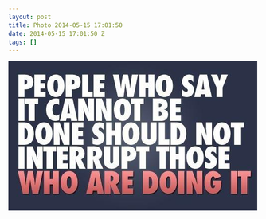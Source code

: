 ```yaml
---
layout: post
title: Photo 2014-05-15 17:01:50
date: 2014-05-15 17:01:50 Z
tags: []
---
```

![](/media/2014/05/85829924898.jpg)

